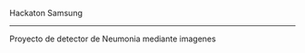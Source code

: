  Hackaton Samsung
_____________________________________________________________________________________________________________________________________________________________________________________________
Proyecto de detector de Neumonia mediante imagenes
